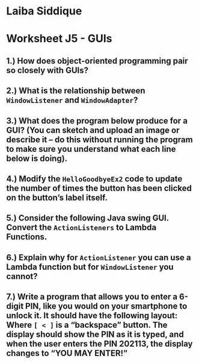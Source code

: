 # Laiba Siddique
# Worksheet J5 - GUIs

## 1.) How does object-oriented programming pair so closely with GUIs?



## 2.) What is the relationship between `WindowListener` and `WindowAdapter`?



## 3.) What does the program below produce for a GUI? (You can sketch and upload an image or describe it – do this without running the program to make sure you understand what each line below is doing).



## 4.) Modify the `HelloGoodbyeEx2` code to update the number of times the button has been clicked on the button’s label itself.



## 5.) Consider the following Java swing GUI. Convert the `ActionListeners` to Lambda Functions.



## 6.) Explain why for `ActionListener` you can use a Lambda function but for `WindowListener` you cannot?



## 7.) Write a program that allows you to enter a 6-digit PIN, like you would on your smartphone to unlock it. It should have the following layout: Where `[ < ]` is a “backspace” button. The display should show the PIN as it is typed, and when the user enters the PIN 202113, the display changes to “YOU MAY ENTER!”



